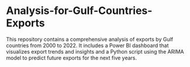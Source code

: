 # Analysis-for-Gulf-Countries-Exports
This repository contains a comprehensive analysis of exports by Gulf countries from 2000 to 2022. It includes a Power BI dashboard that visualizes export trends and insights and a Python script using the ARIMA model to predict future exports for the next five years. 
